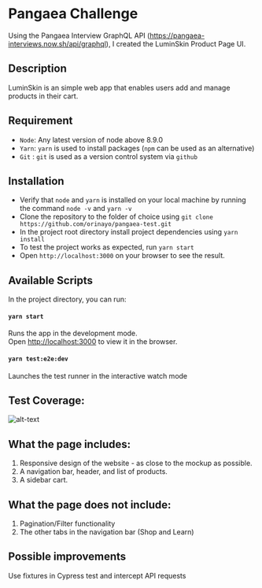 # Pangaea Challenge
Using the Pangaea Interview GraphQL API (https://pangaea-interviews.now.sh/api/graphql), I created the LuminSkin Product Page UI.
## Description
LuminSkin is an simple web app that enables users add and manage products in their cart.
## Requirement
- `Node`: Any latest version of node above 8.9.0
- `Yarn`: `yarn` is used to install packages (`npm` can be used as an alternative)
- `Git` :  `git` is used as a version control system via `github`
## Installation
- Verify that `node` and `yarn` is installed on your local machine by running the command `node -v` and `yarn -v`
- Clone the repository to the folder of choice using `git clone https://github.com/orinayo/pangaea-test.git`
- In the project root directory install project dependencies using `yarn install`
- To test the project works as expected, run `yarn start`
- Open `http://localhost:3000` on your browser to see the result.
 
## Available Scripts
In the project directory, you can run:

#### `yarn start`
Runs the app in the development mode.<br />
Open [http://localhost:3000](http://localhost:3000) to view it in the browser.

#### `yarn test:e2e:dev`

Launches the test runner in the interactive watch mode

## Test Coverage:
![alt-text](https://user-images.githubusercontent.com/32208591/110368849-ddf94180-8049-11eb-96e8-b0d2a05a1470.png)
## What the page includes:
1. Responsive design of the website - as close to the mockup as possible.
2. A navigation bar, header, and list of products.
3. A sidebar cart.
## What the page does not include:
1. Pagination/Filter functionality
2. The other tabs in the navigation bar (Shop and Learn)

## Possible improvements
Use fixtures in Cypress test and intercept API requests